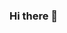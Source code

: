 ### Hi there 👋

<!--
**Monkey322/Monkey322** is a ✨ _special_ ✨ repository because its `README.md` (this file) appears on your GitHub profile.

Here are some ideas to get you started:

- 🔭 I’m currently working on Nada.
- 🌱 I’m currently learning JAVASCRIPT
 🤔 I’m looking for help with JAVASCRIPT
- 💬 Ask me about Games
- 📫 How to reach me: email
- ⚡ Fun fact: Desligava pc da biblioteca.
